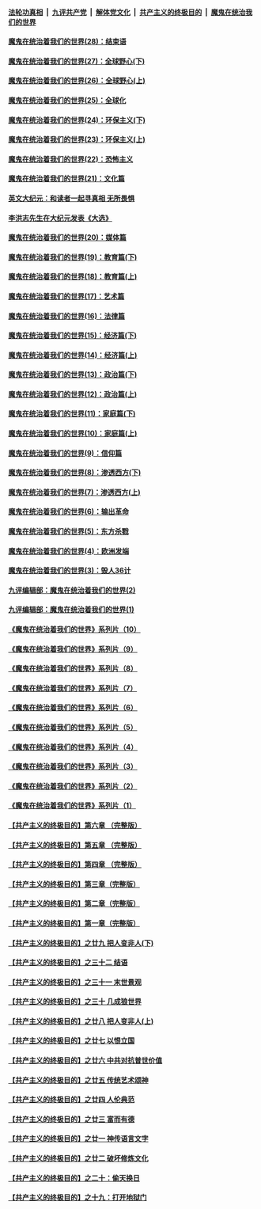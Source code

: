 

####  [法轮功真相](../../../../basic/blob/master/README.md?t=04070831) &nbsp;|&nbsp; [九评共产党](../../../../9ping.md/blob/master/README.md?t=04070831) &nbsp;|&nbsp; [解体党文化](../../../../jtdwh.md/blob/master/README.md?t=04070831)  &nbsp;|&nbsp; [共产主义的终极目的](../../../../gczydzjmd.md/blob/master/README.md?t=04070831) &nbsp;|&nbsp; [魔鬼在统治我们的世界](../../../../mgztzwmdsj.md/blob/master/README.md?t=04070831) 

#### [魔鬼在统治着我们的世界(28)：结束语](../pages/nsc422/n10936246.md?t=04070831) 

#### [魔鬼在统治着我们的世界(27)：全球野心(下)](../pages/nsc422/n10928319.md?t=04070831) 

#### [魔鬼在统治着我们的世界(26)：全球野心(上)](../pages/nsc422/n10900318.md?t=04070831) 

#### [魔鬼在统治着我们的世界(25)：全球化](../pages/nsc422/n10788205.md?t=04070831) 

#### [魔鬼在统治着我们的世界(24)：环保主义(下)](../pages/nsc422/n10695307.md?t=04070831) 

#### [魔鬼在统治着我们的世界(23)：环保主义(上)](../pages/nsc422/n10688613.md?t=04070831) 

#### [魔鬼在统治着我们的世界(22)：恐怖主义](../pages/nsc422/n10614727.md?t=04070831) 

#### [魔鬼在统治着我们的世界(21)：文化篇](../pages/nsc422/n10597706.md?t=04070831) 

#### [英文大纪元：和读者一起寻真相 无所畏惧](../pages/nsc422/n12542027.md?t=04070831) 

#### [李洪志先生在大纪元发表《大选》](../pages/nsc422/n12534746.md?t=04070831) 

#### [魔鬼在统治着我们的世界(20)：媒体篇](../pages/nsc422/n10586579.md?t=04070831) 

#### [魔鬼在统治着我们的世界(19)：教育篇(下)](../pages/nsc422/n10564808.md?t=04070831) 

#### [魔鬼在统治着我们的世界(18)：教育篇(上)](../pages/nsc422/n10526970.md?t=04070831) 

#### [魔鬼在统治着我们的世界(17)：艺术篇](../pages/nsc422/n10499093.md?t=04070831) 

#### [魔鬼在统治着我们的世界(16)：法律篇](../pages/nsc422/n10485969.md?t=04070831) 

#### [魔鬼在统治着我们的世界(15)：经济篇(下)](../pages/nsc422/n10469975.md?t=04070831) 

#### [魔鬼在统治着我们的世界(14)：经济篇(上)](../pages/nsc422/n10457370.md?t=04070831) 

#### [魔鬼在统治着我们的世界(13)：政治篇(下)](../pages/nsc422/n10448270.md?t=04070831) 

#### [魔鬼在统治着我们的世界(12)：政治篇(上)](../pages/nsc422/n10444576.md?t=04070831) 

#### [魔鬼在统治着我们的世界(11)：家庭篇(下)](../pages/nsc422/n10440961.md?t=04070831) 

#### [魔鬼在统治着我们的世界(10)：家庭篇(上)](../pages/nsc422/n10435448.md?t=04070831) 

#### [魔鬼在统治着我们的世界(9)：信仰篇](../pages/nsc422/n10432159.md?t=04070831) 

#### [魔鬼在统治着我们的世界(8)：渗透西方(下)](../pages/nsc422/n10429603.md?t=04070831) 

#### [魔鬼在统治着我们的世界(7)：渗透西方(上)](../pages/nsc422/n10426013.md?t=04070831) 

#### [魔鬼在统治着我们的世界(6)：输出革命](../pages/nsc422/n10421536.md?t=04070831) 

#### [魔鬼在统治着我们的世界(5)：东方杀戮](../pages/nsc422/n10417707.md?t=04070831) 

#### [魔鬼在统治着我们的世界(4)：欧洲发端](../pages/nsc422/n10414890.md?t=04070831) 

#### [魔鬼在统治着我们的世界(3)：毁人36计](../pages/nsc422/n10411583.md?t=04070831) 

#### [九评编辑部：魔鬼在统治着我们的世界(2)](../pages/nsc422/n10410036.md?t=04070831) 

#### [九评编辑部：魔鬼在统治着我们的世界(1)](../pages/nsc422/n10406825.md?t=04070831) 

#### [《魔鬼在统治着我们的世界》系列片（10）](../pages/nsc422/n12292670.md?t=04070831) 

#### [《魔鬼在统治着我们的世界》系列片（9）](../pages/nsc422/n12290859.md?t=04070831) 

#### [《魔鬼在统治着我们的世界》系列片（8）](../pages/nsc422/n12287445.md?t=04070831) 

#### [《魔鬼在统治着我们的世界》系列片（7）](../pages/nsc422/n12283425.md?t=04070831) 

#### [《魔鬼在统治着我们的世界》系列片（6）](../pages/nsc422/n12282314.md?t=04070831) 

#### [《魔鬼在统治着我们的世界》系列片（5）](../pages/nsc422/n12281419.md?t=04070831) 

#### [《魔鬼在统治着我们的世界》系列片（4）](../pages/nsc422/n12274024.md?t=04070831) 

#### [《魔鬼在统治着我们的世界》系列片（3）](../pages/nsc422/n12271322.md?t=04070831) 

#### [《魔鬼在统治着我们的世界》系列片（2）](../pages/nsc422/n12269049.md?t=04070831) 

#### [《魔鬼在统治着我们的世界》系列片（1）](../pages/nsc422/n12267575.md?t=04070831) 

#### [【共产主义的终极目的】第六章 （完整版）](../pages/nsc422/n11428913.md?t=04070831) 

#### [【共产主义的终极目的】第五章 （完整版）](../pages/nsc422/n11428912.md?t=04070831) 

#### [【共产主义的终极目的】第四章 （完整版）](../pages/nsc422/n11428907.md?t=04070831) 

#### [【共产主义的终极目的】第三章（完整版）](../pages/nsc422/n11428848.md?t=04070831) 

#### [【共产主义的终极目的】第二章（完整版）](../pages/nsc422/n11428831.md?t=04070831) 

#### [【共产主义的终极目的】第一章（完整版）](../pages/nsc422/n11417651.md?t=04070831) 

#### [【共产主义的终极目的】之廿九 把人变非人(下)](../pages/nsc422/n11344140.md?t=04070831) 

#### [【共产主义的终极目的】之三十二 结语](../pages/nsc422/n11360535.md?t=04070831) 

#### [【共产主义的终极目的】之三十一 末世景观](../pages/nsc422/n11351129.md?t=04070831) 

#### [【共产主义的终极目的】之三十 几成狼世界](../pages/nsc422/n11348280.md?t=04070831) 

#### [【共产主义的终极目的】之廿八 把人变非人(上)](../pages/nsc422/n11340492.md?t=04070831) 

#### [【共产主义的终极目的】之廿七 以恨立国](../pages/nsc422/n11336944.md?t=04070831) 

#### [【共产主义的终极目的】之廿六 中共对抗普世价值](../pages/nsc422/n11324785.md?t=04070831) 

#### [【共产主义的终极目的】之廿五 传统艺术颂神](../pages/nsc422/n11296396.md?t=04070831) 

#### [【共产主义的终极目的】之廿四 人伦典范](../pages/nsc422/n11296397.md?t=04070831) 

#### [【共产主义的终极目的】之廿三 富而有德](../pages/nsc422/n11283598.md?t=04070831) 

#### [【共产主义的终极目的】之廿一 神传语言文字](../pages/nsc422/n11263265.md?t=04070831) 

#### [【共产主义的终极目的】之廿二 破坏修炼文化](../pages/nsc422/n11245728.md?t=04070831) 

#### [【共产主义的终极目的】之二十：偷天换日](../pages/nsc422/n11238846.md?t=04070831) 

#### [【共产主义的终极目的】之十九：打开地狱门](../pages/nsc422/n11206376.md?t=04070831) 

